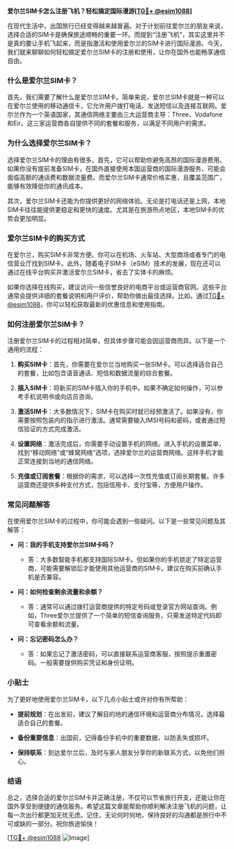 **爱尔兰SIM卡怎么注册飞机？轻松搞定国际漫游[[TG💪+ @esim1088](https://t.me/s/esim1088)]**

在现代生活中，出国旅行已经变得越来越普遍。对于计划前往爱尔兰的朋友来说，选择合适的SIM卡是确保旅途顺畅的重要一环。而提到“注册飞机”，其实这里并不是真的要让手机飞起来，而是指激活和使用爱尔兰的SIM卡进行国际漫游。今天，我们就来聊聊如何轻松搞定爱尔兰SIM卡的注册和使用，让你在国外也能畅享通信自由。

### 什么是爱尔兰SIM卡？

首先，我们需要了解什么是爱尔兰SIM卡。简单来说，爱尔兰SIM卡就是一种可以在爱尔兰使用的移动通信卡，它允许用户拨打电话、发送短信以及连接互联网。爱尔兰作为一个英语国家，其通信网络主要由三大运营商主导：Three、Vodafone和Eir。这三家运营商各自提供不同的套餐和服务，以满足不同用户的需求。

### 为什么选择爱尔兰SIM卡？

选择爱尔兰SIM卡的理由有很多。首先，它可以帮助你避免高昂的国际漫游费用。如果你没有提前准备SIM卡，在国外直接使用本国运营商的国际漫游服务，可能会面临高额的通话费和数据流量费。而爱尔兰SIM卡通常价格实惠，且覆盖范围广，能够有效降低你的通讯成本。

其次，爱尔兰SIM卡还能为你提供更好的网络体验。无论是打电话还是上网，本地SIM卡往往能提供更稳定和更快的速度。尤其是在旅游热点地区，本地SIM卡的优势会更加明显。

### 爱尔兰SIM卡的购买方式

在爱尔兰，购买SIM卡非常方便。你可以在机场、火车站、大型商场或者专门的电信营业厅找到SIM卡。此外，随着电子SIM卡（eSIM）技术的发展，现在还可以通过在线平台购买并激活爱尔兰SIM卡，省去了实体卡的麻烦。

如果你选择在线购买，建议访问一些信誉良好的电商平台或运营商官网。这些平台通常会提供详细的套餐说明和用户评价，帮助你做出最佳选择。比如，通过[TG💪+ @esim1088](https://t.me/s/esim1088)，你可以轻松获取最新的优惠信息和使用指南。

### 如何注册爱尔兰SIM卡？

注册爱尔兰SIM卡的过程相对简单，但具体步骤可能会因运营商而异。以下是一个通用的流程：

1. **购买SIM卡**：首先，你需要在爱尔兰当地购买一张SIM卡。可以选择适合自己的套餐，比如包含语音通话、短信和数据流量的综合套餐。

2. **插入SIM卡**：将新买的SIM卡插入你的手机中。如果不确定如何操作，可以参考手机说明书或向店员咨询。

3. **激活SIM卡**：大多数情况下，SIM卡在购买时就已经预激活了。如果没有，你需要按照包装内的指示进行激活。通常需要输入IMSI号码和密码，或者通过短信验证的方式完成激活。

4. **设置网络**：激活完成后，你需要手动设置手机的网络。进入手机的设置菜单，找到“移动网络”或“蜂窝网络”选项，选择爱尔兰的运营商网络。这样手机才能正常连接到当地的通信网络。

5. **充值或订阅套餐**：根据你的需求，可以选择一次性充值或订阅长期套餐。许多运营商还提供多种支付方式，包括信用卡、支付宝等，方便用户操作。

### 常见问题解答

在使用爱尔兰SIM卡的过程中，你可能会遇到一些疑问。以下是一些常见问题及其解答：

- **问：我的手机支持爱尔兰SIM卡吗？**
  - 答：大多数智能手机都支持国际SIM卡。但如果你的手机锁定了特定运营商，可能需要解锁后才能使用其他运营商的SIM卡。建议在购买前确认手机是否兼容。

- **问：如何检查剩余流量和余额？**
  - 答：通常可以通过拨打运营商提供的特定号码或登录官方网站查询。例如，Three爱尔兰提供了一个简单的短信查询服务，只需发送特定代码即可查看余额和流量。

- **问：忘记密码怎么办？**
  - 答：如果忘记了激活密码，可以直接联系运营商客服，按照提示重置密码。一般需要提供购买凭证和身份证明。

### 小贴士

为了更好地使用爱尔兰SIM卡，以下几点小贴士或许对你有所帮助：

- **提前规划**：在出发前，建议了解目的地的通信环境和运营商分布情况，选择最适合自己的套餐。
  
- **备份重要信息**：出国前，记得备份手机中的重要数据，以防丢失或损坏。

- **保持联系**：到达爱尔兰后，及时与家人朋友分享你的新联系方式，以免他们担心。

### 结语

总之，选择合适的爱尔兰SIM卡并正确注册，不仅可以节省旅行开支，还能让你在国外享受到便捷的通信服务。希望这篇文章能帮助你顺利解决注册飞机的问题，让每一次出行都更加无忧无虑。记住，无论何时何地，保持良好的沟通都是旅行中不可或缺的一部分。祝你旅途愉快！

[[TG💪+ @esim1088](https://t.me/s/esim1088) ![Image](https://i.postimg.cc/4NQfJmqS/Snipaste-2025-05-13-00-14-12.png)]